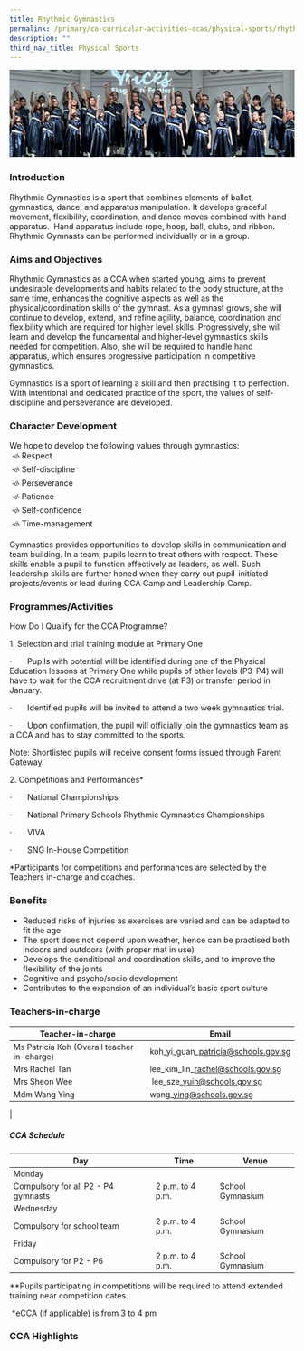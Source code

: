 ```yaml
---
title: Rhythmic Gymnastics
permalink: /primary/co-curricular-activities-ccas/physical-sports/rhythmic-gymnastics/
description: ""
third_nav_title: Physical Sports
---
```

![](/images/01%20Banner%20Photos/cca.jpg)


### **Introduction** 
<p>Rhythmic Gymnastics is a sport that combines elements of ballet, gymnastics, dance, and apparatus manipulation. It develops graceful movement, flexibility, coordination, and dance moves combined with hand apparatus.  Hand apparatus include rope, hoop, ball, clubs, and ribbon. Rhythmic Gymnasts can be performed individually or in a group.</p>

### **Aims and Objectives** 
<p>Rhythmic Gymnastics as a CCA when started young, aims to prevent undesirable developments and habits related to the body structure, at the same time, enhances the cognitive aspects as well as the physical/coordination skills of the gymnast. As a gymnast grows, she will continue to develop, extend, and refine agility, balance, coordination and flexibility which are required for higher level skills. Progressively, she will learn and develop the fundamental and higher-level gymnastics skills needed for competition. Also, she will be required to handle hand apparatus, which ensures progressive participation in competitive gymnastics.   
  
Gymnastics is a sport of learning a skill and then practising it to perfection. With intentional and dedicated practice of the sport, the values of self-discipline and perseverance are developed.</p>

### **Character Development** 

We hope to develop the following values through gymnastics:  
 🙘 Respect  
 🙘 Self-discipline  
 🙘 Perseverance  
 🙘 Patience  
 🙘 Self-confidence  
 🙘 Time-management

Gymnastics provides opportunities to develop skills in communication and team building. In a team, pupils learn to treat others with respect. These skills enable a pupil to function effectively as leaders, as well. Such leadership skills are further honed when they carry out pupil-initiated projects/events or lead during CCA Camp and Leadership Camp.

### **Programmes/Activities** 

How Do I Qualify for the CCA Programme?

1\. Selection and trial training module at Primary One

·       Pupils with potential will be identified during one of the Physical Education lessons at Primary One while pupils of other levels (P3-P4) will have to wait for the CCA recruitment drive (at P3) or transfer period in January.

·       Identified pupils will be invited to attend a two week gymnastics trial.

·       Upon confirmation, the pupil will officially join the gymnastics team as a CCA and has to stay committed to the sports.

Note: Shortlisted pupils will receive consent forms issued through Parent Gateway. 

2\. Competitions and Performances\*

·       National Championships

·       National Primary Schools Rhythmic Gymnastics Championships

·       VIVA

·       SNG In-House Competition

\*Participants for competitions and performances are selected by the Teachers in-charge and coaches.

### **Benefits** 
<ul>
<li>Reduced risks of injuries as exercises are varied and can be adapted to fit the age&nbsp;</li>
<li>The sport does not depend upon weather, hence can be practised both indoors and outdoors (with proper mat in use)&nbsp;</li>
<li>Develops the conditional and coordination skills, and to improve the flexibility of the joints&nbsp;</li>
<li>Cognitive and psycho/socio development&nbsp;</li>
<li>Contributes to the expansion of an individual&rsquo;s basic sport culture</li>
</ul>

### **Teachers-in-charge** 

| Teacher-in-charge | Email |
| --- | --- |
| Ms Patricia Koh (Overall teacher in-charge) | koh\_yi\_guan\_patricia@schools.gov.sg |
| Mrs Rachel Tan  | lee\_kim\_lin\_rachel@schools.gov.sg[](mailto:lee_kim_lin_rachel@schools.gov.sg) |
| Mrs Sheon Wee |  lee\_sze\_yuin@schools.gov.sg |
| Mdm Wang Ying | wang\_ying@schools.gov.sg  
 |
 
<h5><strong>CCA Schedule</strong></h5>

| Day | Time | Venue |
| --- | --- | --- |
| Monday  
Compulsory for all P2 - P4 gymnasts | 2 p.m. to 4 p.m. | School Gymnasium |
| Wednesday 
Compulsory for  school team  | 2 p.m. to 4 p.m. | School Gymnasium |
| Friday  
Compulsory for P2 - P6 | 2 p.m. to 4 p.m. | School Gymnasium |

 
 \*\*Pupils participating in competitions will be required to attend extended training near competition dates.

 \*eCCA (if applicable) is from 3 to 4 pm
 
 
 ### **CCA Highlights**
 
 